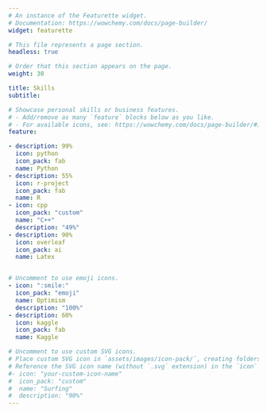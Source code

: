 ```yaml
---
# An instance of the Featurette widget.
# Documentation: https://wowchemy.com/docs/page-builder/
widget: featurette

# This file represents a page section.
headless: true

# Order that this section appears on the page.
weight: 30

title: Skills
subtitle:

# Showcase personal skills or business features.
# - Add/remove as many `feature` blocks below as you like.
# - For available icons, see: https://wowchemy.com/docs/page-builder/#icons
feature:

- description: 99%
  icon: python
  icon_pack: fab
  name: Python 
- description: 55%
  icon: r-project
  icon_pack: fab
  name: R
- icon: cpp
  icon_pack: "custom"
  name: "C++"
  description: "49%"
- description: 90%
  icon: overleaf
  icon_pack: ai
  name: Latex


# Uncomment to use emoji icons.
- icon: ":smile:"
  icon_pack: "emoji"
  name: Optimism
  description: "100%"  
- description: 60%
  icon: kaggle
  icon_pack: fab
  name: Kaggle

# Uncomment to use custom SVG icons.
# Place custom SVG icon in `assets/images/icon-pack/`, creating folders if necessary.
# Reference the SVG icon name (without `.svg` extension) in the `icon` field.
#- icon: "your-custom-icon-name"
#  icon_pack: "custom"
#  name: "Surfing"
#  description: "90%"
---
```

